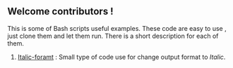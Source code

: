 ## Welcome contributors !

This is some of  Bash scripts useful examples.
These code are easy to use , just clone them and let them run.
There is a short description for each of them.

1. [Italic-foramt](Italic-foramt) : Small type of code use for change output format to *Italic*.
